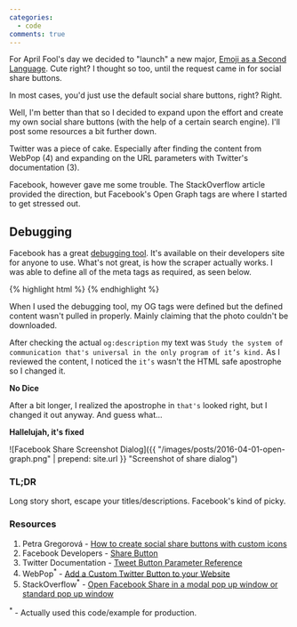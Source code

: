 ```yaml
---
categories:
  - code
comments: true
---
```


For April Fool's day we decided to "launch" a new major, [Emoji as a Second Language](http://www.xavier.edu/emoji). Cute right? I thought so too, until the request came in for social share buttons.

In most cases, you'd just use the default social share buttons, right? Right.

Well, I'm better than that so I decided to expand upon the effort and create my own social share buttons (with the help of a certain search engine). I'll post some resources a bit further down.

Twitter was a piece of cake. Especially after finding the content from WebPop (4) and expanding on the URL parameters with Twitter's documentation (3).

Facebook, however gave me some trouble. The StackOverflow article provided the direction, but Facebook's Open Graph tags are where I started to get stressed out.

## Debugging

Facebook has a great [debugging tool](https://developers.facebook.com/tools/debug/og/object/). It's available on their developers site for anyone to use. What's not great, is how the scraper actually works. I was able to define all of the meta tags as required, as seen below.

{% highlight html %}
<meta property="og:url" content="http://www.nytimes.com/2015/02/19/arts/international/when-great-minds-dont-think-alike.html" />
<meta property="og:type" content="article" />
<meta property="og:title" content="When Great Minds Don’t Think Alike" />
<meta property="og:description" content="How much does culture influence creative thinking?" />
<meta property="og:image" content="http://static01.nyt.com/images/2015/02/19/arts/international/19iht-btnumbers19A/19iht-btnumbers19A-facebookJumbo-v2.jpg" />
{% endhighlight %}

When I used the debugging tool, my OG tags were defined but the defined content wasn't pulled in properly. Mainly claiming that the photo couldn't be downloaded.

After checking the actual `og:description` my text was `Study the system of communication that's universal in the only program of it’s kind.` As I reviewed the content, I noticed the `it’s` wasn't the HTML safe apostrophe so I changed it.

**No Dice**

After a bit longer, I realized the apostrophe in `that's` looked right, but I changed it out anyway. And guess what...

**Hallelujah, it's fixed**

![Facebook Share Screenshot Dialog]({{ "/images/posts/2016-04-01-open-graph.png" | prepend: site.url }} "Screenshot of share dialog")

### TL;DR

Long story short, escape your titles/descriptions. Facebook's kind of picky.

### Resources

1. Petra Gregorová - [How to create social share buttons with custom icons](http://petragregorova.com/articles/social-share-buttons-with-custom-icons/)
2. Facebook Developers - [Share Button](https://developers.facebook.com/docs/plugins/share-button)
3. Twitter Documentation - [Tweet Button Parameter Reference](https://dev.twitter.com/web/tweet-button/parameters)
4. WebPop<sup>*</sup> - [Add a Custom Twitter Button to your Website](http://www.webpop.com/blog/2011/02/16/add-a-custom-twitter-button-to-your-website)
5. StackOverflow<sup>*</sup> - [Open Facebook Share in a modal pop up window or standard pop up window](http://stackoverflow.com/a/23309862/2370075)

<sup>*</sup> - Actually used this code/example for production.
